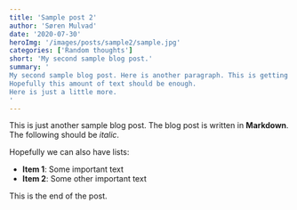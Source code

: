 ```yaml
---
title: 'Sample post 2'
author: 'Søren Mulvad'
date: '2020-07-30'
heroImg: '/images/posts/sample2/sample.jpg'
categories: ['Random thoughts']
short: 'My second sample blog post.'
summary: '
My second sample blog post. Here is another paragraph. This is getting kind of long now.
Hopefully this amount of text should be enough.
Here is just a little more.
'
---
```


This is just another sample blog post. The blog post is written in **Markdown**. The following should be _italic_.

Hopefully we can also have lists:

- **Item 1**: Some important text
- **Item 2**: Some other important text

This is the end of the post.
